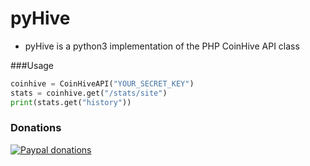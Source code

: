 # pyHive
- pyHive is a python3 implementation of the PHP CoinHive API class

###Usage

```python
coinhive = CoinHiveAPI("YOUR_SECRET_KEY")
stats = coinhive.get("/stats/site")
print(stats.get("history"))
```

### Donations
[![Paypal donations](http://noororphansfund.org/wp-content/uploads/2014/06/paypalicon.png "Paypal donations")](paypal.me/xafnir "Paypal donations")
